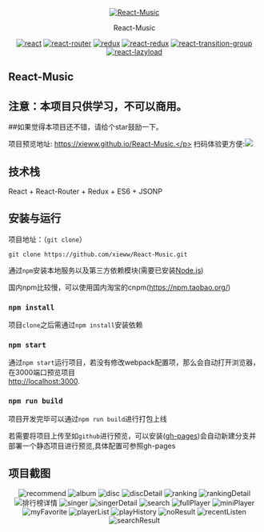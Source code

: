 <p align="center">
    <a href="https://xieww.github.io/React-Music">
        <img src="https://xieww.github.io/React-Music/favicon.ico" alt="React-Music"/>
    </a>
</p>
<p align="center">
    React-Music
</p>
<p align="center">
  <a href="https://github.com/facebook/react"><img src="https://img.shields.io/badge/react-v16.2.0-blue.svg" alt="react"></a>
  <a href="https://github.com/ReactTraining/react-router"><img src="https://img.shields.io/badge/react--router-v4.2.0-blue.svg" alt="react-router"></a>
  <a href="https://github.com/reactjs/redux"><img src="https://img.shields.io/badge/redux-v3.7.2-blue.svg" alt="redux"></a>
  <a href="https://github.com/reactjs/react-redux"><img src="https://img.shields.io/badge/react--redux-v5.0.6-blue.svg" alt="react-redux"></a>
  <a href="https://github.com/reactjs/react-transition-group"><img src="https://img.shields.io/badge/react--transition--group-v2.2.1-blue.svg" alt="react-transition-group"></a>
  <a href="https://github.com/jasonslyvia/react-lazyload"><img src="https://img.shields.io/badge/react--lazyload-v2.3.0-yellow.svg" alt="react-lazyload"></a>
</p>

## React-Music
## 注意：本项目只供学习，不可以商用。
##如果觉得本项目还不错，请给个star鼓励一下。

项目预览地址: https://xieww.github.io/React-Music.</p>
扫码体验更方便:<img src="./screenshot/qr.png">

## 技术栈

React + React-Router + Redux + ES6 + JSONP


## 安装与运行

项目地址：（`git clone`）
```shell
git clone https://github.com/xieww/React-Music.git
```

通过`npm`安装本地服务以及第三方依赖模块(需要已安装[Node.js](https://nodejs.org/))

国内npm比较慢，可以使用国内淘宝的cnpm(https://npm.taobao.org/)

### `npm install`

项目`clone`之后需通过`npm install`安装依赖

### `npm start`

通过`npm start`运行项目，若没有修改webpack配置项，那么会自动打开浏览器，在3000端口预览项目<br>
[http://localhost:3000](http://localhost:3000).

### `npm run build`

项目开发完毕可以通过`npm run build`进行打包上线

若需要将项目上传至如`github`进行预览，可以安装([gh-pages](https://github.com/tschaub/gh-pages))会自动新建分支并部署一个静态项目进行预览,具体配置可参照gh-pages

## 项目截图

<p align="center">
  <img src="./screenshot/recommend.png" alt="recommend"/>
  <img src="./screenshot/album.png" alt="album"/>

  <img src="./screenshot/disc.png" alt="disc"/>
  <img src="./screenshot/discDetail.png" alt="discDetail"/>

  <img src="./screenshot/ranking.png" alt="ranking"/>
  <img src="./screenshot/rankingDetail.png" alt="rankingDetail"/>

  <img src="./screenshot/rankingDetail01.png" alt="排行榜详情"/>
  <img src="./screenshot/singer.png" alt="singer"/>
  
  <img src="./screenshot/singerDetail.png" alt="singerDetail"/>
  <img src="./screenshot/search.png" alt="search"/>

  <img src="./screenshot/fullPlayer.png" alt="fullPlayer"/>
  <img src="./screenshot/miniPlayer.png" alt="miniPlayer"/>

  <img src="./screenshot/myFavorite.png" alt="myFavorite"/>
  <img src="./screenshot/playerList.png" alt="playerList"/>

  <img src="./screenshot/playHistory.png" alt="playHistory"/>
  <img src="./screenshot/noResult.png" alt="noResult"/>

  <img src="./screenshot/recentListen.png" alt="recentListen"/>
  <img src="./screenshot/searchResult.png" alt="searchResult"/>
  
</p>